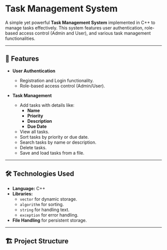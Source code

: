 # Task Management System

A simple yet powerful **Task Management System** implemented in C++ to manage tasks effectively. This system features user authentication, role-based access control (Admin and User), and various task management functionalities.

---

## 🚀 Features

- **User Authentication**
  - Registration and Login functionality.
  - Role-based access control (Admin/User).

- **Task Management**
  - Add tasks with details like:
    - **Name**
    - **Priority**
    - **Description**
    - **Due Date**
  - View all tasks.
  - Sort tasks by priority or due date.
  - Search tasks by name or description.
  - Delete tasks.
  - Save and load tasks from a file.

---

## 🛠️ Technologies Used

- **Language:** C++
- **Libraries:**
  - `vector` for dynamic storage.
  - `algorithm` for sorting.
  - `string` for handling text.
  - `exception` for error handling.
- **File Handling** for persistent storage.

---

## 🏗️ Project Structure

